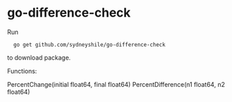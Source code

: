 # go-difference-check

Run 
```
  go get github.com/sydneyshile/go-difference-check
```
to download package. 

Functions:

PercentChange(initial float64, final float64)
PercentDifference(n1 float64, n2 float64)